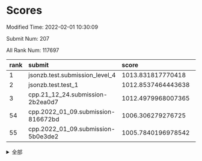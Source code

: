 # Scores

Modified Time: 2022-02-01 10:30:09

Submit Num: 207

All Rank Num: 117697

| rank |               submit               |       score        |       sigma        | pk_num |
| :--- | :--------------------------------- | :----------------- | :----------------- | :----- |
| 1    | jsonzb.test.submission_level_4     | 1013.831817770418  | 0.8143573286771999 | 2272   |
| 2    | jsonzb.test.test_1                 | 1012.8537464443638 | 0.8072107007861147 | 2273   |
| 3    | cpp.21_12_24.submission-2b2ea0d7   | 1012.4979968007365 | 0.7852917066971606 | 2279   |
| 54   | cpp.2022_01_09.submission-816672bd | 1006.306279276725  | 0.7259053332836423 | 2276   |
| 55   | cpp.2022_01_09.submission-5b0e3de2 | 1005.7840196978542 | 0.7211631589628227 | 2272   |


<details>
<summary>全部</summary>

| rank |                 submit                 |       score        |       sigma        | pk_num |
| :--- | :------------------------------------- | :----------------- | :----------------- | :----- |
| 1    | jsonzb.test.submission_level_4         | 1013.831817770418  | 0.8143573286771999 | 2272   |
| 2    | jsonzb.test.test_1                     | 1012.8537464443638 | 0.8072107007861147 | 2273   |
| 3    | cpp.21_12_24.submission-2b2ea0d7       | 1012.4979968007365 | 0.7852917066971606 | 2279   |
| 4    | gobigger.level_3.submission_level_3_35 | 1011.6875164531648 | 0.7921820522000688 | 2276   |
| 5    | gobigger.level_3.submission_level_3_25 | 1011.6846252948162 | 0.7848511882391835 | 2278   |
| 6    | gobigger.level_3.submission_level_3_14 | 1011.5935994552717 | 0.7830205897465582 | 2272   |
| 7    | gobigger.level_3.submission_level_3_6  | 1011.4007931573159 | 0.7433659529378751 | 2278   |
| 8    | gobigger.level_3.submission_level_3_36 | 1011.3556167164307 | 0.7774506343831616 | 2274   |
| 9    | gobigger.level_3.submission_level_3_18 | 1011.0769073257067 | 0.7548959846676475 | 2274   |
| 10   | gobigger.level_3.submission_level_3_2  | 1011.0469687748948 | 0.7899235390401272 | 2272   |
| 11   | gobigger.level_3.submission_level_3_0  | 1011.0010025817368 | 0.8007522893111892 | 2274   |
| 12   | gobigger.level_3.submission_level_3_39 | 1010.8627888293078 | 0.757915451490568  | 2275   |
| 13   | gobigger.level_3.submission_level_3_23 | 1010.7404396113379 | 0.7852571917379335 | 2277   |
| 14   | gobigger.level_3.submission_level_3_40 | 1010.6643590174027 | 0.7537477987420694 | 2275   |
| 15   | gobigger.level_3.submission_level_3_49 | 1010.6534006411857 | 0.7945610403841928 | 2271   |
| 16   | gobigger.level_3.submission_level_3_9  | 1010.6347051522295 | 0.7574287874249493 | 2274   |
| 17   | gobigger.level_3.submission_level_3_42 | 1010.5378162375831 | 0.7564937955910146 | 2269   |
| 18   | gobigger.level_3.submission_level_3_26 | 1010.3793254935027 | 0.7694849564549772 | 2271   |
| 19   | gobigger.level_3.submission_level_3_1  | 1010.3230877337287 | 0.7659363418435374 | 2275   |
| 20   | gobigger.level_3.submission_level_3_30 | 1010.2533708131009 | 0.7554997349222399 | 2277   |
| 21   | gobigger.level_3.submission_level_3_13 | 1010.2024253967927 | 0.7683268047408732 | 2278   |
| 22   | gobigger.level_3.submission_level_3_31 | 1010.1898434078398 | 0.7679468192537315 | 2278   |
| 23   | gobigger.level_3.submission_level_3_15 | 1010.1551870147903 | 0.7276395262443086 | 2274   |
| 24   | gobigger.level_3.submission_level_3_16 | 1010.1531455755977 | 0.7451958151051224 | 2274   |
| 25   | gobigger.level_3.submission_level_3_33 | 1010.1148223402159 | 0.7582431682807227 | 2280   |
| 26   | gobigger.level_3.submission_level_3_48 | 1010.091510601918  | 0.7607910916528383 | 2275   |
| 27   | gobigger.level_3.submission_level_3_11 | 1009.9775235079405 | 0.7782213514092902 | 2278   |
| 28   | gobigger.level_3.submission_level_3_45 | 1009.8935912831258 | 0.7559670804334404 | 2275   |
| 29   | gobigger.level_3.submission_level_3_10 | 1009.8919578798732 | 0.764481391197047  | 2277   |
| 30   | gobigger.level_3.submission_level_3_34 | 1009.7686477955415 | 0.7581609407314019 | 2269   |
| 31   | gobigger.level_3.submission_level_3_4  | 1009.7371071236214 | 0.7368910912846948 | 2275   |
| 32   | gobigger.level_3.submission_level_3_38 | 1009.6600568089985 | 0.764610738478611  | 2277   |
| 33   | gobigger.level_3.submission_level_3_43 | 1009.6247668141477 | 0.7541096052619574 | 2277   |
| 34   | gobigger.level_3.submission_level_3_47 | 1009.5550599516265 | 0.7277133282348854 | 2277   |
| 35   | gobigger.level_3.submission_level_3_29 | 1009.5093013016932 | 0.7612357447704756 | 2273   |
| 36   | gobigger.level_3.submission_level_3_41 | 1009.4971142643784 | 0.7431011608628201 | 2275   |
| 37   | gobigger.level_3.submission_level_3_37 | 1009.4765231717768 | 0.7666451670288384 | 2273   |
| 38   | gobigger.level_3.submission_level_3_8  | 1009.4089897853037 | 0.7590442732538752 | 2273   |
| 39   | gobigger.level_3.submission_level_3_5  | 1009.3578350596065 | 0.7540742756230949 | 2273   |
| 40   | gobigger.level_3.submission_level_3_7  | 1009.2612791418245 | 0.7447134560138193 | 2283   |
| 41   | gobigger.level_3.submission_level_3_24 | 1009.2313759048267 | 0.7505299893356678 | 2266   |
| 42   | gobigger.level_3.submission_level_3_3  | 1009.2267085450742 | 0.7482246063592776 | 2277   |
| 43   | gobigger.level_3.submission_level_3_20 | 1009.2169136220211 | 0.7496486020431564 | 2282   |
| 44   | gobigger.level_3.submission_level_3_19 | 1009.1902796776568 | 0.7495095452379555 | 2271   |
| 45   | gobigger.level_3.submission_level_3_44 | 1009.143712008641  | 0.7368986207556993 | 2273   |
| 46   | gobigger.level_3.submission_level_3_32 | 1009.0104398280004 | 0.7483325004885625 | 2275   |
| 47   | gobigger.level_3.submission_level_3_46 | 1008.9607021914663 | 0.7340381204080546 | 2274   |
| 48   | gobigger.level_3.submission_level_3_21 | 1008.9355362056358 | 0.7788445544943728 | 2277   |
| 49   | gobigger.level_3.submission_level_3_27 | 1008.7924489753507 | 0.7393607206317462 | 2273   |
| 50   | gobigger.level_3.submission_level_3_22 | 1008.7237659435735 | 0.7574948607217097 | 2275   |
| 51   | gobigger.level_3.submission_level_3_17 | 1008.6256478572064 | 0.7301502468119406 | 2274   |
| 52   | gobigger.level_3.submission_level_3_12 | 1008.5328086050469 | 0.7319998624279679 | 2279   |
| 53   | gobigger.level_3.submission_level_3_28 | 1007.9873726529586 | 0.7184034189576741 | 2276   |
| 54   | cpp.2022_01_09.submission-816672bd     | 1006.306279276725  | 0.7259053332836423 | 2276   |
| 55   | cpp.2022_01_09.submission-5b0e3de2     | 1005.7840196978542 | 0.7211631589628227 | 2272   |
| 56   | gobigger.level_1.submission_level_1_47 | 1005.0499266935524 | 0.7330546884072644 | 2275   |
| 57   | gobigger.level_1.submission_level_1_21 | 1004.6970206779926 | 0.7431534209768179 | 2277   |
| 58   | gobigger.level_1.submission_level_1_1  | 1004.6058054953764 | 0.7205216014525372 | 2270   |
| 59   | gobigger.level_1.submission_level_1_29 | 1004.5726704903699 | 0.7196512590885791 | 2278   |
| 60   | gobigger.level_1.submission_level_1_41 | 1004.4475109078362 | 0.7215868487861338 | 2275   |
| 61   | gobigger.level_1.submission_level_1_17 | 1004.3650986816872 | 0.7122999946099514 | 2272   |
| 62   | gobigger.level_1.submission_level_1_15 | 1004.3147324417844 | 0.7157855848833808 | 2272   |
| 63   | gobigger.level_1.submission_level_1_2  | 1004.2038813205874 | 0.7148834011469758 | 2272   |
| 64   | gobigger.level_1.submission_level_1_6  | 1003.9970917249024 | 0.715976154616426  | 2278   |
| 65   | gobigger.level_1.submission_level_1_46 | 1003.9855480428108 | 0.7291693128520176 | 2276   |
| 66   | gobigger.level_1.submission_level_1_8  | 1003.7342718959314 | 0.7152474681873648 | 2274   |
| 67   | gobigger.level_1.submission_level_1_45 | 1003.6280642159824 | 0.7049909670602619 | 2277   |
| 68   | gobigger.level_1.submission_level_1_10 | 1003.5972475279555 | 0.7183288535165997 | 2276   |
| 69   | gobigger.level_1.submission_level_1_19 | 1003.5655709314694 | 0.7107488507126987 | 2275   |
| 70   | gobigger.level_1.submission_level_1_44 | 1003.5115524474877 | 0.7252025961049884 | 2276   |
| 71   | gobigger.level_1.submission_level_1_33 | 1003.4604353452129 | 0.7163848880669799 | 2273   |
| 72   | gobigger.level_1.submission_level_1_0  | 1003.3168713357122 | 0.7142171427579133 | 2274   |
| 73   | gobigger.level_1.submission_level_1_37 | 1003.2806856933513 | 0.7229671660816192 | 2275   |
| 74   | gobigger.level_1.submission_level_1_20 | 1003.2653662712337 | 0.7182530369142436 | 2270   |
| 75   | gobigger.level_1.submission_level_1_5  | 1003.2590789484682 | 0.7079052479525623 | 2275   |
| 76   | gobigger.level_1.submission_level_1_7  | 1003.229101976689  | 0.724891579962667  | 2280   |
| 77   | gobigger.level_1.submission_level_1_22 | 1003.2259495823507 | 0.7102084328196939 | 2274   |
| 78   | gobigger.level_1.submission_level_1_12 | 1003.1614739409115 | 0.7125639058712954 | 2276   |
| 79   | gobigger.level_1.submission_level_1_3  | 1003.1370657994188 | 0.7200972664916899 | 2275   |
| 80   | gobigger.level_1.submission_level_1_48 | 1003.1210849274264 | 0.7161741201607195 | 2274   |
| 81   | gobigger.level_1.submission_level_1_4  | 1003.0649173818396 | 0.7233591526988851 | 2272   |
| 82   | gobigger.level_1.submission_level_1_32 | 1003.04831324154   | 0.7221593483777171 | 2272   |
| 83   | gobigger.level_1.submission_level_1_24 | 1003.0443644522327 | 0.7182967382208517 | 2278   |
| 84   | gobigger.level_1.submission_level_1_43 | 1002.975152841413  | 0.7086815907023296 | 2275   |
| 85   | gobigger.level_1.submission_level_1_31 | 1002.9569586340532 | 0.7046678008851437 | 2275   |
| 86   | gobigger.level_1.submission_level_1_30 | 1002.9384493522936 | 0.7217656761902356 | 2273   |
| 87   | gobigger.level_1.submission_level_1_18 | 1002.8609055652643 | 0.7094485211627453 | 2275   |
| 88   | gobigger.level_1.submission_level_1_39 | 1002.8074822665325 | 0.7363558412136286 | 2277   |
| 89   | gobigger.level_1.submission_level_1_40 | 1002.7733143879775 | 0.7258481834033554 | 2272   |
| 90   | gobigger.level_1.submission_level_1_35 | 1002.7318405495502 | 0.7162254858422054 | 2270   |
| 91   | gobigger.level_1.submission_level_1_9  | 1002.7167270138651 | 0.721838438591887  | 2279   |
| 92   | gobigger.level_1.submission_level_1_13 | 1002.6960092678353 | 0.7120717350091907 | 2281   |
| 93   | gobigger.level_1.submission_level_1_34 | 1002.6855812912166 | 0.7212207759816127 | 2274   |
| 94   | gobigger.level_1.submission_level_1_42 | 1002.6570567517789 | 0.7162004427819795 | 2274   |
| 95   | gobigger.level_1.submission_level_1_23 | 1002.6311560148986 | 0.7101556343820979 | 2272   |
| 96   | gobigger.level_1.submission_level_1_28 | 1002.5810833992102 | 0.7068693918533122 | 2275   |
| 97   | gobigger.level_1.submission_level_1_36 | 1002.3970658468895 | 0.7150223596709764 | 2269   |
| 98   | gobigger.level_1.submission_level_1_27 | 1002.3637166786007 | 0.7181428378007427 | 2279   |
| 99   | gobigger.level_1.submission_level_1_14 | 1002.2586269005044 | 0.7198396138021701 | 2270   |
| 100  | gobigger.level_1.submission_level_1_38 | 1002.0546241545262 | 0.7101760509399256 | 2276   |
| 101  | gobigger.level_1.submission_level_1_25 | 1001.9731615552287 | 0.7166176065248525 | 2272   |
| 102  | gobigger.level_1.submission_level_1_26 | 1001.9067897793446 | 0.7066506218947879 | 2272   |
| 103  | gobigger.level_1.submission_level_1_49 | 1001.78331583145   | 0.7188400571288519 | 2277   |
| 104  | gobigger.level_1.submission_level_1_11 | 1001.7831677453813 | 0.7197476846566956 | 2275   |
| 105  | gobigger.level_1.submission_level_1_16 | 1001.5944137853745 | 0.7211278731436922 | 2274   |
| 106  | gobigger.random.submission_random_46   | 997.8604170010724  | 0.7002491475971496 | 2270   |
| 107  | gobigger.random.submission_random_37   | 997.4130689067036  | 0.7144811555013632 | 2277   |
| 108  | gobigger.random.submission_random_3    | 997.3017047100249  | 0.707747365072691  | 2275   |
| 109  | gobigger.random.submission_random_36   | 996.7826266483647  | 0.7102351140188677 | 2277   |
| 110  | gobigger.random.submission_random_45   | 996.6669399026916  | 0.7154689646688558 | 2270   |
| 111  | gobigger.random.submission_random_24   | 996.6247167611479  | 0.7096550499364151 | 2273   |
| 112  | gobigger.random.submission_random_16   | 996.6125550513802  | 0.7006333652090754 | 2277   |
| 113  | gobigger.random.submission_random_43   | 996.5620279200338  | 0.6966592536847169 | 2277   |
| 114  | gobigger.random.submission_random_48   | 996.4804728268608  | 0.6902076245357452 | 2273   |
| 115  | gobigger.random.submission_random_1    | 996.4135878298789  | 0.7064336691960462 | 2274   |
| 116  | gobigger.random.submission_random_11   | 996.3886815752566  | 0.7138384256275886 | 2271   |
| 117  | gobigger.random.submission_random_23   | 996.366546711086   | 0.7131348645492965 | 2276   |
| 118  | gobigger.random.submission_random_21   | 996.3045927530202  | 0.7107576066725333 | 2274   |
| 119  | gobigger.random.submission_random_14   | 996.2600705303679  | 0.7072684519096549 | 2277   |
| 120  | gobigger.random.submission_random_47   | 996.2560235271916  | 0.7156893562093011 | 2270   |
| 121  | gobigger.random.submission_random_17   | 996.206795256085   | 0.7165371254107687 | 2279   |
| 122  | gobigger.random.submission_random_10   | 996.1697447590005  | 0.7233345829145311 | 2270   |
| 123  | gobigger.random.submission_random_32   | 996.1285464828907  | 0.7127785641938085 | 2276   |
| 124  | gobigger.random.submission_random_33   | 996.1263759653369  | 0.7192065342226819 | 2275   |
| 125  | gobigger.random.submission_random_8    | 995.9775261218238  | 0.7070599482370172 | 2276   |
| 126  | gobigger.random.submission_random_41   | 995.9484156327317  | 0.7097792103750891 | 2276   |
| 127  | gobigger.random.submission_random_42   | 995.8531814723991  | 0.7174189371404348 | 2270   |
| 128  | gobigger.random.submission_random_5    | 995.8416388998064  | 0.7093850787546772 | 2270   |
| 129  | gobigger.random.submission_random_27   | 995.8094447045498  | 0.716052221508555  | 2278   |
| 130  | gobigger.random.submission_random_31   | 995.7732562106379  | 0.7184275329157876 | 2271   |
| 131  | gobigger.random.submission_random_40   | 995.6567682454864  | 0.7041800722181962 | 2276   |
| 132  | gobigger.random.submission_random_6    | 995.6546338908729  | 0.7222237345789598 | 2274   |
| 133  | gobigger.random.submission_random_0    | 995.6051389128847  | 0.709548905569391  | 2276   |
| 134  | gobigger.random.submission_random_35   | 995.5549602659931  | 0.7069719642288993 | 2276   |
| 135  | gobigger.random.submission_random_49   | 995.548998793901   | 0.7116758526780934 | 2279   |
| 136  | gobigger.random.submission_random_28   | 995.543657775036   | 0.7183105449061225 | 2279   |
| 137  | gobigger.random.submission_random_20   | 995.4876649760315  | 0.7202901974956166 | 2274   |
| 138  | gobigger.random.submission_random_2    | 995.4697083758109  | 0.7027060984605249 | 2270   |
| 139  | gobigger.random.submission_random_22   | 995.412509105261   | 0.7237519467566125 | 2274   |
| 140  | gobigger.random.submission_random_15   | 995.3540637895202  | 0.7187886124122189 | 2272   |
| 141  | gobigger.random.submission_random_30   | 995.3525030037194  | 0.7166305165292125 | 2272   |
| 142  | gobigger.random.submission_random_9    | 995.2656741130968  | 0.7207291485609209 | 2275   |
| 143  | gobigger.random.submission_random_4    | 995.2363432215149  | 0.7137385042687506 | 2271   |
| 144  | gobigger.random.submission_random_38   | 995.2127604447583  | 0.708640028531779  | 2273   |
| 145  | gobigger.random.submission_random_18   | 995.139375047533   | 0.7112001261599172 | 2277   |
| 146  | gobigger.random.submission_random_12   | 995.0001470449813  | 0.7142521030708269 | 2271   |
| 147  | gobigger.random.submission_random_44   | 994.9182071729983  | 0.7183463141384524 | 2273   |
| 148  | gobigger.random.submission_random_26   | 994.9016679232654  | 0.7118563142858425 | 2276   |
| 149  | gobigger.random.submission_random_19   | 994.8951236469927  | 0.7058172635032268 | 2278   |
| 150  | gobigger.random.submission_random_7    | 994.7809167112391  | 0.7284206980195859 | 2275   |
| 151  | gobigger.random.submission_random_25   | 994.7429294208628  | 0.7019365458509756 | 2270   |
| 152  | gobigger.random.submission_random_13   | 994.7410105354169  | 0.7124239856873826 | 2273   |
| 153  | gobigger.random.submission_random_34   | 994.664501575142   | 0.7177001191084994 | 2274   |
| 154  | gobigger.random.submission_random_29   | 994.5497982453103  | 0.7106127945444848 | 2275   |
| 155  | gobigger.random.submission_random_39   | 994.1641050191943  | 0.707005024170325  | 2266   |
| 156  | gobigger.level_2.submission_level_2_27 | 994.159685839671   | 0.7236344159609035 | 2271   |
| 157  | gobigger.level_2.submission_level_2_6  | 993.6553077949033  | 0.7410568415251898 | 2277   |
| 158  | gobigger.level_2.submission_level_2_38 | 993.5369146636727  | 0.7377221328014154 | 2271   |
| 159  | gobigger.level_2.submission_level_2_19 | 993.4730872222774  | 0.7405191187984609 | 2270   |
| 160  | gobigger.level_2.submission_level_2_4  | 993.304060342416   | 0.7341193099338903 | 2273   |
| 161  | gobigger.level_2.submission_level_2_1  | 993.2339381899601  | 0.7356308032022799 | 2275   |
| 162  | gobigger.level_2.submission_level_2_18 | 993.07721860905    | 0.747294433558598  | 2277   |
| 163  | gobigger.level_2.submission_level_2_12 | 993.0710879873935  | 0.731540618858519  | 2281   |
| 164  | gobigger.level_2.submission_level_2_17 | 992.9908955883127  | 0.7271749773645366 | 2270   |
| 165  | gobigger.level_2.submission_level_2_5  | 992.9549529568549  | 0.741307219053104  | 2276   |
| 166  | gobigger.level_2.submission_level_2_45 | 992.9226693293241  | 0.7465009889513009 | 2275   |
| 167  | gobigger.level_2.submission_level_2_25 | 992.8927409901206  | 0.7244800912674354 | 2275   |
| 168  | gobigger.level_2.submission_level_2_43 | 992.8230712517425  | 0.7381968582770496 | 2275   |
| 169  | gobigger.level_2.submission_level_2_47 | 992.751100053082   | 0.7374268314254655 | 2275   |
| 170  | gobigger.level_2.submission_level_2_15 | 992.7156374941194  | 0.7272878736097517 | 2281   |
| 171  | gobigger.level_2.submission_level_2_31 | 992.5947366431072  | 0.7349165000764458 | 2278   |
| 172  | gobigger.level_2.submission_level_2_23 | 992.5834440363878  | 0.7380377592824527 | 2270   |
| 173  | gobigger.level_2.submission_level_2_9  | 992.5338456479586  | 0.7291786048551783 | 2269   |
| 174  | gobigger.level_2.submission_level_2_36 | 992.5073069504983  | 0.7275881196857937 | 2273   |
| 175  | gobigger.level_2.submission_level_2_11 | 992.5030867361279  | 0.7410867215328215 | 2274   |
| 176  | gobigger.level_2.submission_level_2_30 | 992.4541101226013  | 0.7460046054978301 | 2276   |
| 177  | gobigger.level_2.submission_level_2_48 | 992.4451954387896  | 0.7195597409214596 | 2273   |
| 178  | gobigger.level_2.submission_level_2_41 | 992.4132896457522  | 0.7469465224026601 | 2276   |
| 179  | gobigger.level_2.submission_level_2_49 | 992.4083939831164  | 0.7275235679915723 | 2275   |
| 180  | gobigger.level_2.submission_level_2_46 | 992.307048643904   | 0.7412243096510326 | 2270   |
| 181  | gobigger.level_2.submission_level_2_26 | 992.2613775563167  | 0.7370986899613852 | 2275   |
| 182  | gobigger.level_2.submission_level_2_21 | 992.0153108000363  | 0.745266479555937  | 2273   |
| 183  | gobigger.level_2.submission_level_2_2  | 991.9667908597031  | 0.7451060362143738 | 2274   |
| 184  | gobigger.level_2.submission_level_2_40 | 991.9565690367823  | 0.7523762709693063 | 2271   |
| 185  | gobigger.level_2.submission_level_2_34 | 991.9216889217466  | 0.76175263113825   | 2269   |
| 186  | gobigger.level_2.submission_level_2_29 | 991.8730755556646  | 0.7734105096111064 | 2278   |
| 187  | gobigger.level_2.submission_level_2_0  | 991.8673424589775  | 0.7571219848211959 | 2276   |
| 188  | gobigger.level_2.submission_level_2_16 | 991.842110008576   | 0.7392792746844562 | 2272   |
| 189  | gobigger.level_2.submission_level_2_14 | 991.8271539659983  | 0.7571150032592958 | 2269   |
| 190  | gobigger.level_2.submission_level_2_39 | 991.8144909032627  | 0.7615878607026769 | 2278   |
| 191  | gobigger.level_2.submission_level_2_10 | 991.7932068656656  | 0.7542938626154614 | 2277   |
| 192  | gobigger.level_2.submission_level_2_22 | 991.6831919500773  | 0.7443821721945015 | 2279   |
| 193  | gobigger.level_2.submission_level_2_33 | 991.6827774843765  | 0.7471333858145697 | 2268   |
| 194  | gobigger.level_2.submission_level_2_8  | 991.6710556995446  | 0.766029136731547  | 2273   |
| 195  | gobigger.level_2.submission_level_2_28 | 991.4470173503082  | 0.7516928196648927 | 2277   |
| 196  | gobigger.level_2.submission_level_2_37 | 991.4014810421626  | 0.7357748803588031 | 2275   |
| 197  | gobigger.level_2.submission_level_2_44 | 991.3951951867922  | 0.72996816883494   | 2271   |
| 198  | gobigger.level_2.submission_level_2_32 | 991.3797997660816  | 0.7387849886177565 | 2276   |
| 199  | gobigger.level_2.submission_level_2_13 | 991.2670949667569  | 0.7526526678737395 | 2275   |
| 200  | gobigger.level_2.submission_level_2_35 | 991.1707152839319  | 0.7440413824589396 | 2271   |
| 201  | gobigger.level_2.submission_level_2_24 | 990.9969439435498  | 0.7404835728313418 | 2270   |
| 202  | gobigger.level_2.submission_level_2_42 | 990.8008999415017  | 0.7624696710566626 | 2273   |
| 203  | gobigger.level_2.submission_level_2_3  | 990.4888474706337  | 0.7506725987714938 | 2275   |
| 204  | gobigger.level_2.submission_level_2_7  | 990.3965043281408  | 0.75508217614631   | 2281   |
| 205  | gobigger.level_2.submission_level_2_20 | 988.6483855257103  | 0.8160121647991411 | 2270   |
| 206  | gobigger.none.submission_none_1        | 977.8779246497871  | 1.2300690708821829 | 2267   |
| 207  | gobigger.none.submission_none_0        | 976.0850776158119  | 1.3709010656421186 | 2274   |

</details>